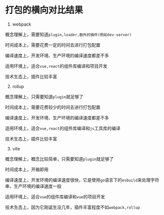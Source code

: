 # 打包的横向对比结果

1. webpack

概念理解上，需要知道`plugin,loader,额外的插件(例如dev-server)`

时间成本上，需要花费一定的时间去进行打包配置

编译速度上，开发环境、生产环境的编译速度都差不多

适用环境上，适合`vue,react`的组件库编译和项目开发

技术生态上，插件比较丰富

2. rollup

概念理解上，只需要知道`plugin`就足够了

时间成本上，需要花费较少的时间去进行打包配置

编译速度上，开发环境、生产环境的编译速度都差不多

适用环境上，适合`vue,react`的组件库编译和`js`工具库的编译

技术生态上，插件比较丰富

3. vite

概念理解上，概念比较简单，只需要知道`plugin`就足够了

时间成本上，开箱即用

编译速度上，开发环境的编译速度很快，它是使用`go`语言下的`esbuild`来处理字符串，生产环境的编译速度一般

适用环境上，适合`vue`的组件库编译和`vue`的项目开发

技术生态上，因为它刚诞生没几年，插件丰富程度不如`webpack,rollup`


